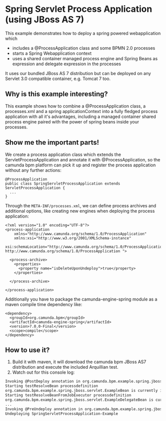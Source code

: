 # Spring Servlet Process Application (using JBoss AS 7)

This example demonstrates how to deploy a spring powered webapplication which

  * includes a @ProcessApplication class and some BPMN 2.0 processes
  * starts a Spring Webapplication context
  * uses a shared container managed process engine and Spring Beans as expression and delegate expression in the processes

It uses our bundled JBoss AS 7 distribution but can be deployed on any Servlet 3.0 compatible container, e.g. Tomcat 7 too.

## Why is this example interesting?

This example shows how to combine a @ProcessApplication class, a processes.xml and a spring applicationContext into a fully fledged process application with all it's
advantages, including a managed container shared process engine paired with the power of spring beans inside your processes.

## Show me the important parts!

We create a process application class which extends the ServletProcessApplication and annotate it with @ProcessApplication, so
the camunda bpm platform can pick it up and register the process application without any further actions:

    @ProcessApplication
    public class SpringServletProcessApplication extends ServletProcessApplication {
      ...
    }

Through the ```META-INF/processes.xml```, we can define process archives and additional options, like creating new engines when deploying the process application:

    <?xml version="1.0" encoding="UTF-8"?>
    <process-application
        xmlns="http://www.camunda.org/schema/1.0/ProcessApplication"
        xmlns:xsi="http://www.w3.org/2001/XMLSchema-instance"
        xsi:schemaLocation="http://www.camunda.org/schema/1.0/ProcessApplication http://www.camunda.org/schema/1.0/ProcessApplication ">

      <process-archive>
        <properties>
          <property name="isDeleteUponUndeploy">true</property>
        </properties>

      </process-archive>

    </process-application>

Additionally you have to package the camunda-engine-spring module as a maven compile time dependency like:

    <dependency>
      <groupId>org.camunda.bpm</groupId>
      <artifactId>camunda-engine-spring</artifactId>
      <version>7.0.0-Final</version>
      <scope>compile</scope>
    </dependency>

## How to use it?

  1. Build it with maven, it will download the camunda bpm JBoss AS7 distribution and execute the included Arquillian test.
  2. Watch out for this console log:

```bash
Invoking @PostDeploy annotation in org.camunda.bpm.example.spring.jboss.servlet.SpringServletProcessApplication
Starting testResolveBean processdefinition
org.camunda.bpm.example.spring.jboss.servlet.ExampleBean is currently invoked.
Starting testResolveBeanFromJobExecutor processdefinition
org.camunda.bpm.example.spring.jboss.servlet.ExampleDelegateBean is currently invoked.
...
Invoking @PreUndeploy annotation in org.camunda.bpm.example.spring.jboss.servlet.SpringServletProcessApplication
Undeploying SpringServletProcessApplication-Example
```

